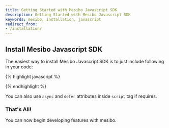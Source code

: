 ```yaml
---
title: Getting Started with Mesibo Javascript SDK
description: Getting Started with Mesibo Javascript SDK
keywords: mesibo, installation, javascript
redirect_from:
- /installation/
---
```


## Install Mesibo Javascript SDK
The easiest way to install Mesibo Javascript SDK is to just include following in your code:

{% highlight javascript %}
<script type="text/javascript" src="https://api.mesibo.com/mesibo.js"></script>
{% endhighlight %}

You can also use `async` and `defer` attributes inside `script` tag if requires.

### That's All!
You can now begin developing features with mesibo. 


